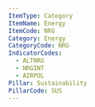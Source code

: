```yaml
---
ItemType: Category
ItemName: Energy
ItemCode: NRG
Category: Energy
CategoryCode: NRG
IndicatorCodes:
  - ALTNRG
  - NRGINT
  - AIRPOL
Pillar: Sustainability
PillarCode: SUS
---
```


